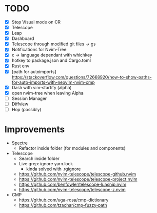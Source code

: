 # TODO
- [x] Stop Visual mode on CR
- [x] Telescope
- [x] Leap
- [x] Dashboard
- [x] Telescope through modified git files ->  <leader>gs
- [x] Notifications for Nvim-Tree
- [x] <leader>c -> language dependant with whichkey
- [x] hotkey to package.json and Cargo.toml
- [x] Rust env
- [x] [path for autoimports] https://stackoverflow.com/questions/72668920/how-to-show-paths-for-auto-imports-with-neovim-nvim-cmp
- [x] Dash with vim-startify (alpha)
- [x] open nvim-tree when leaving Alpha
- [ ] Session Manager
- [ ] Diffview
- [ ] Hop (possibly)

# Improvements
- Spectre
  - Refactor inside folder (for modules and components)
- Telescope
  - Search inside folder
  - Live grep: ignore yarn.lock
    - kinda solved with .rgignore
  - https://github.com/nvim-telescope/telescope-github.nvim
  - https://github.com/nvim-telescope/telescope-project.nvim
  - https://github.com/benfowler/telescope-luasnip.nvim
  - https://github.com/nvim-telescope/telescope-z.nvim
- CMP
  - https://github.com/uga-rosa/cmp-dictionary
  - https://github.com/tzachar/cmp-fuzzy-path

